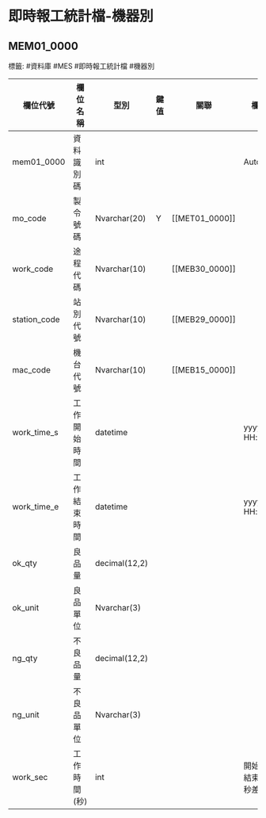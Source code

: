 # 即時報工統計檔-機器別
## MEM01_0000
標籤: #資料庫 #MES #即時報工統計檔 #機器別

| 欄位代號          | 欄位名稱    | 型別            | 鍵值 | 關聯          | 欄位說明                |
| ------------- | ------- | ------------- | -- | ----------- | ------------------- |
| mem01\_0000   | 資料識別碼   | int           |    |             | Autoint             |
| mo\_code      | 製令號碼    | Nvarchar(20)  | Y  | [[MET01_0000]] |                     |
| work\_code    | 途程代碼    | Nvarchar(10)  |    | [[MEB30_0000]] |                     |
| station\_code | 站別代號    | Nvarchar(10)  |    | [[MEB29_0000]] |                     |
| mac\_code     | 機台代號    | Nvarchar(10)  |    | [[MEB15_0000]] |                     |
| work\_time\_s | 工作開始時間  | datetime      |    |             | yyyy/MM/dd HH:mm:ss |
| work\_time\_e | 工作結束時間  | datetime      |    |             | yyyy/MM/dd HH:mm:ss |
| ok\_qty       | 良品量     | decimal(12,2) |    |             |                     |
| ok\_unit      | 良品單位    | Nvarchar(3)   |    |             |                     |
| ng\_qty       | 不良品量    | decimal(12,2) |    |             |                     |
| ng\_unit      | 不良品單位   | Nvarchar(3)   |    |             |                     |
| work\_sec     | 工作時間(秒) | int           |    |             | 開始時間到結束時間的秒差        |
